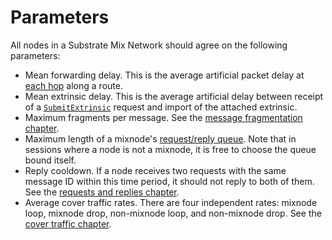# Parameters

All nodes in a Substrate Mix Network should agree on the following parameters:

- Mean forwarding delay. This is the average artificial packet delay at [each
  hop](./sphinx.md#forward-actions) along a route.
- Mean extrinsic delay. This is the average artificial delay between receipt of a
  [`SubmitExtrinsic`](./requests-and-replies.md#submitextrinsic) request and import of the attached
  extrinsic.
- Maximum fragments per message. See the [message fragmentation
  chapter](./message-fragmentation.md#reassembly).
- Maximum length of a mixnode's [request/reply queue](./requests-and-replies.md#packet-queues).
  Note that in sessions where a node is not a mixnode, it is free to choose the queue bound itself.
- Reply cooldown. If a node receives two requests with the same message ID within this time period,
  it should not reply to both of them. See the [requests and replies
  chapter](./requests-and-replies.md#request-handling).
- Average cover traffic rates. There are four independent rates: mixnode loop, mixnode drop,
  non-mixnode loop, and non-mixnode drop. See the [cover traffic chapter](./cover-traffic.md).

